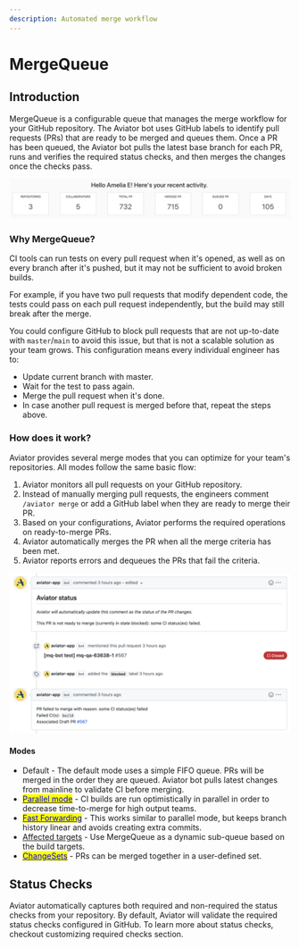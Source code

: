 ```yaml
---
description: Automated merge workflow
---
```


# MergeQueue

## Introduction <a href="#introduction" id="introduction"></a>

MergeQueue is a configurable queue that manages the merge workflow for your GitHub repository. The Aviator bot uses GitHub labels to identify pull requests (PRs) that are ready to be merged and queues them. Once a PR has been queued, the Aviator bot pulls the latest base branch for each PR, runs and verifies the required status checks, and then merges the changes once the checks pass.&#x20;

![Dashboard view](<../.gitbook/assets/Screen Shot 2022-05-17 at 9.56.31 PM.png>)

### **Why MergeQueue?**

CI tools can run tests on every pull request when it's opened, as well as on every branch after it's pushed, but it may not be sufficient to avoid broken builds.

For example, if you have two pull requests that modify dependent code, the tests could pass on each pull request independently, but the build may still break after the merge.

You could configure GitHub to block pull requests that are not up-to-date with `master`/`main` to avoid this issue, but that is not a scalable solution as your team grows. This configuration means every individual engineer has to:

* Update current branch with master.
* Wait for the test to pass again.
* Merge the pull request when it's done.
* In case another pull request is merged before that, repeat the steps above.

### How does it work?

Aviator provides several merge modes that you can optimize for your team's repositories. All modes follow the same basic flow:

1. Aviator monitors all pull requests on your GitHub repository.
2. Instead of manually merging pull requests, the engineers comment `/aviator merge` or add a GitHub label when they are ready to merge their PR.
3. Based on your configurations, Aviator performs the required operations on ready-to-merge PRs.
4. Aviator automatically merges the PR when all the merge criteria has been met.
5. Aviator reports errors and dequeues the PRs that fail the criteria.

![MergeQueue automatically dequeues PRs and reports build failures.](<../.gitbook/assets/Screen Shot 2022-05-23 at 5.33.58 PM.png>)

#### Modes

* Default - The default mode uses a simple FIFO queue. PRs will be merged in the order they are queued. Aviator bot pulls latest changes from mainline to validate CI before merging.
* [<mark style="color:blue;">Parallel mode</mark>](concepts/parallel-mode/) - CI builds are run optimistically in parallel in order to decrease time-to-merge for high output teams.
* [<mark style="color:blue;">Fast Forwarding</mark>](broken-reference) - This works similar to parallel mode, but keeps branch history linear and avoids creating extra commits.
* [Affected targets](affected-targets/) - Use MergeQueue as a dynamic sub-queue based on the build targets.
* [<mark style="color:blue;">ChangeSets</mark>](concepts/changesets/) - PRs can be merged together in a user-defined set.

## Status Checks

Aviator automatically captures both required and non-required the status checks from your repository. By default, Aviator will validate the required status checks configured in GitHub. To learn more about status checks, checkout customizing required checks section.
